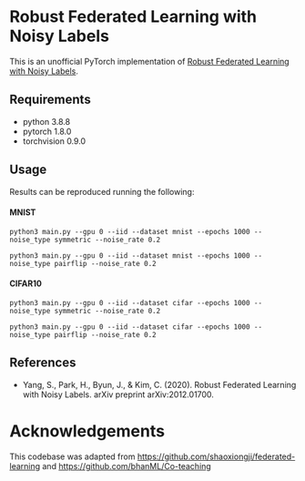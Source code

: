 # Robust Federated Learning with Noisy Labels
This is an unofficial PyTorch implementation of [Robust Federated Learning with Noisy Labels](https://arxiv.org/abs/2012.01700). 

## Requirements
- python 3.8.8
- pytorch 1.8.0
- torchvision 0.9.0 

## Usage
Results can be reproduced running the following:

#### MNIST

```
python3 main.py --gpu 0 --iid --dataset mnist --epochs 1000 --noise_type symmetric --noise_rate 0.2 
```
```
python3 main.py --gpu 0 --iid --dataset mnist --epochs 1000 --noise_type pairflip --noise_rate 0.2 
```

#### CIFAR10

```
python3 main.py --gpu 0 --iid --dataset cifar --epochs 1000 --noise_type symmetric --noise_rate 0.2 
```
```
python3 main.py --gpu 0 --iid --dataset cifar --epochs 1000 --noise_type pairflip --noise_rate 0.2 
```

## References
- Yang, S., Park, H., Byun, J., & Kim, C. (2020). Robust Federated Learning with Noisy Labels. arXiv preprint arXiv:2012.01700.

# Acknowledgements
This codebase was adapted from https://github.com/shaoxiongji/federated-learning and https://github.com/bhanML/Co-teaching